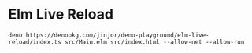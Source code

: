 # Elm Live Reload

```
deno https://denopkg.com/jinjor/deno-playground/elm-live-reload/index.ts src/Main.elm src/index.html --allow-net --allow-run
```
